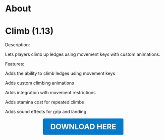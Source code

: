 # About

# Climb (1.13)

Description:

Lets players climb up ledges using movement keys with custom animations.

Features:

Adds the ability to climb ledges using movement keys

Adds custom climbing animations

Adds integration with movement restrictions

Adds stamina cost for repeated climbs

Adds sound effects for grip and landing

<p align="center"><a href="https://github.com/LiliaFramework/Modules/raw/refs/heads/gh-pages/climb.zip" style="display:inline-block;padding:12px 24px;font-size:1.5rem;font-weight:bold;text-decoration:none;color:#fff;background-color:#007acc;border-radius:4px;">DOWNLOAD HERE</a></p>